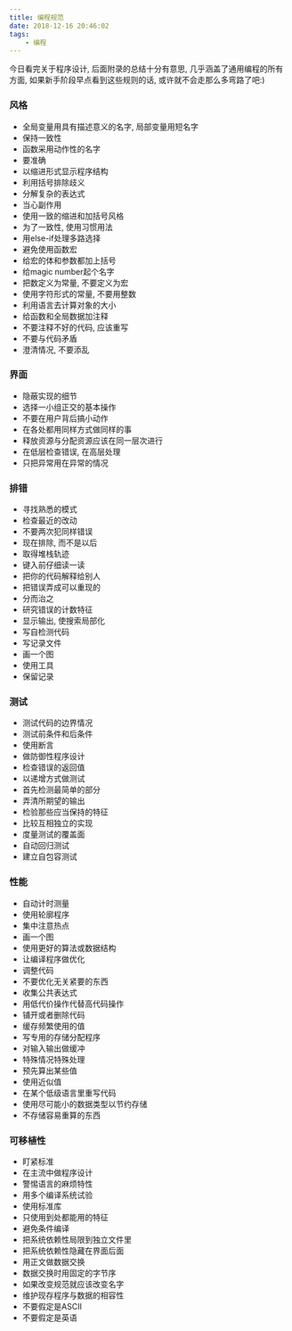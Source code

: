 ```yaml
---
title: 编程规范
date: 2018-12-16 20:46:02
tags:
    - 编程
---
```


今日看完关于程序设计, 后面附录的总结十分有意思, 几乎涵盖了通用编程的所有方面, 如果新手阶段早点看到这些规则的话, 或许就不会走那么多弯路了吧:)

<!--more -->

### 风格

* 全局变量用具有描述意义的名字, 局部变量用短名字
* 保持一致性
* 函数采用动作性的名字
* 要准确
* 以缩进形式显示程序结构
* 利用括号排除歧义
* 分解复杂的表达式
* 当心副作用
* 使用一致的缩进和加括号风格
* 为了一致性, 使用习惯用法
* 用else-if处理多路选择
* 避免使用函数宏
* 给宏的体和参数都加上括号
* 给magic number起个名字
* 把数定义为常量, 不要定义为宏
* 使用字符形式的常量, 不要用整数
* 利用语言去计算对象的大小
* 给函数和全局数据加注释
* 不要注释不好的代码, 应该重写
* 不要与代码矛盾
* 澄清情况, 不要添乱

### 界面

* 隐蔽实现的细节
* 选择一小组正交的基本操作
* 不要在用户背后搞小动作
* 在各处都用同样方式做同样的事
* 释放资源与分配资源应该在同一层次进行
* 在低层检查错误, 在高层处理
* 只把异常用在异常的情况

### 排错

* 寻找熟悉的模式
* 检查最近的改动
* 不要两次犯同样错误
* 现在排除, 而不是以后
* 取得堆栈轨迹
* 键入前仔细读一读
* 把你的代码解释给别人
* 把错误弄成可以重现的
* 分而治之
* 研究错误的计数特征
* 显示输出, 使搜索局部化
* 写自检测代码
* 写记录文件
* 画一个图
* 使用工具
* 保留记录

### 测试

* 测试代码的边界情况
* 测试前条件和后条件
* 使用断言
* 做防御性程序设计
* 检查错误的返回值
* 以递增方式做测试
* 首先检测最简单的部分
* 弄清所期望的输出
* 检验那些应当保持的特征
* 比较互相独立的实现
* 度量测试的覆盖面
* 自动回归测试
* 建立自包容测试

### 性能

* 自动计时测量
* 使用轮廓程序
* 集中注意热点
* 画一个图
* 使用更好的算法或数据结构
* 让编译程序做优化
* 调整代码
* 不要优化无关紧要的东西
* 收集公共表达式
* 用低代价操作代替高代码操作
* 铺开或者删除代码
* 缓存频繁使用的值
* 写专用的存储分配程序
* 对输入输出做缓冲
* 特殊情况特殊处理
* 预先算出某些值
* 使用近似值
* 在某个低级语言里重写代码
* 使用尽可能小的数据类型以节约存储
* 不存储容易重算的东西

### 可移植性

* 盯紧标准
* 在主流中做程序设计
* 警惕语言的麻烦特性
* 用多个编译系统试验
* 使用标准库
* 只使用到处都能用的特征
* 避免条件编译
* 把系统依赖性局限到独立文件里
* 把系统依赖性隐藏在界面后面
* 用正文做数据交换
* 数据交换时用固定的字节序
* 如果改变规范就应该改变名字
* 维护现存程序与数据的相容性
* 不要假定是ASCII
* 不要假定是英语